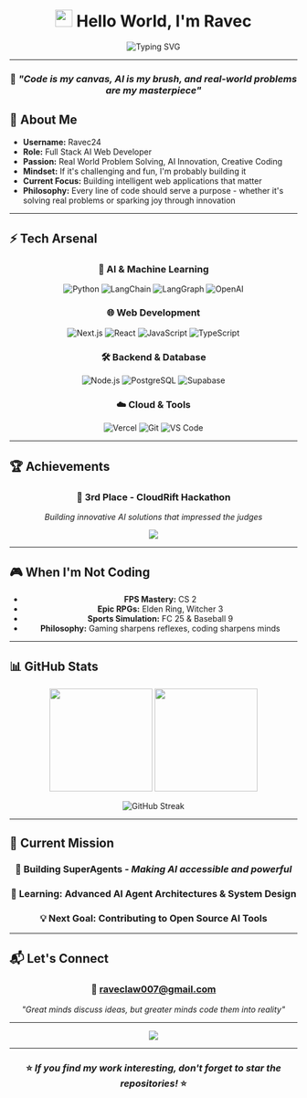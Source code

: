 <div align="center">

# <img src="https://raw.githubusercontent.com/MartinHeinz/MartinHeinz/master/wave.gif" width="30px"> Hello World, I'm **Ravec**

<img src="https://readme-typing-svg.herokuapp.com?font=Fira+Code&pause=1000&color=00F7FF&center=true&vCenter=true&width=435&lines=Full+Stack+AI+Web+Developer;Problem+Solver+%26+Code+Architect;Building+the+Future+with+AI;Always+Learning%2C+Always+Creating" alt="Typing SVG" />

</div>

---

<div align="center">

### 🌈 _"Code is my canvas, AI is my brush, and real-world problems are my masterpiece"_

</div>

## 🚀 About Me

- **Username:** Ravec24
- **Role:** Full Stack AI Web Developer
- **Passion:** Real World Problem Solving, AI Innovation, Creative Coding
- **Mindset:** If it's challenging and fun, I'm probably building it
- **Current Focus:** Building intelligent web applications that matter
- **Philosophy:** Every line of code should serve a purpose - whether it's solving real problems or sparking joy through innovation

---

## ⚡ Tech Arsenal

<div align="center">

### 🤖 AI & Machine Learning

![Python](https://img.shields.io/badge/Python-00F7FF?style=for-the-badge&logo=python&logoColor=black)
![LangChain](https://img.shields.io/badge/LangChain-FF6B00?style=for-the-badge&logo=chainlink&logoColor=white)
![LangGraph](https://img.shields.io/badge/LangGraph-9D00FF?style=for-the-badge&logo=graph&logoColor=white)
![OpenAI](https://img.shields.io/badge/OpenAI-00D4FF?style=for-the-badge&logo=openai&logoColor=black)

### 🌐 Web Development

![Next.js](https://img.shields.io/badge/Next.js-00FF88?style=for-the-badge&logo=next.js&logoColor=black)
![React](https://img.shields.io/badge/React-00F7FF?style=for-the-badge&logo=react&logoColor=black)
![JavaScript](https://img.shields.io/badge/JavaScript-FFD700?style=for-the-badge&logo=javascript&logoColor=black)
![TypeScript](https://img.shields.io/badge/TypeScript-FF6B00?style=for-the-badge&logo=typescript&logoColor=white)

### 🛠️ Backend & Database

![Node.js](https://img.shields.io/badge/Node.js-00FF88?style=for-the-badge&logo=node.js&logoColor=black)
![PostgreSQL](https://img.shields.io/badge/PostgreSQL-9D00FF?style=for-the-badge&logo=postgresql&logoColor=white)
![Supabase](https://img.shields.io/badge/Supabase-00D4FF?style=for-the-badge&logo=supabase&logoColor=white)

### ☁️ Cloud & Tools

![Vercel](https://img.shields.io/badge/Vercel-00F7FF?style=for-the-badge&logo=vercel&logoColor=black)
![Git](https://img.shields.io/badge/Git-FF6B00?style=for-the-badge&logo=git&logoColor=white)
![VS Code](https://img.shields.io/badge/VS_Code-00FF88?style=for-the-badge&logo=visual-studio-code&logoColor=black)

</div>

---

## 🏆 Achievements

<div align="center">

### 🥉 **3rd Place - CloudRift Hackathon**

_Building innovative AI solutions that impressed the judges_

<img src="https://img.shields.io/badge/CloudRift-Hackathon_Winner-FFD700?style=for-the-badge&logo=trophy&logoColor=black" />

</div>

---

## 🎮 When I'm Not Coding

<div align="center">

- **FPS Mastery:** CS 2
- **Epic RPGs:** Elden Ring, Witcher 3
- **Sports Simulation:** FC 25 & Baseball 9
- **Philosophy:** Gaming sharpens reflexes, coding sharpens minds

</div>

---

## 📊 GitHub Stats

<div align="center">

<img height="180em" src="https://github-readme-stats.vercel.app/api?username=Ravec24&show_icons=true&hide_border=true&count_private=true&bg_color=0d1117&title_color=00F7FF&text_color=ffffff&icon_color=9D00FF" />

<img height="180em" src="https://github-readme-stats.vercel.app/api/top-langs/?username=Ravec24&layout=compact&hide_border=true&bg_color=0d1117&title_color=00F7FF&text_color=ffffff" />

</div>

<div align="center">

![GitHub Streak](https://github-readme-streak-stats.herokuapp.com/?user=Ravec24&theme=dark&hide_border=true&stroke=00F7FF&ring=9D00FF&fire=00FF88&currStreakLabel=00F7FF)

</div>

---

## 🎯 Current Mission

<div align="center">

### 🔭 **Building SuperAgents** - _Making AI accessible and powerful_

### 🌱 **Learning:** Advanced AI Agent Architectures & System Design

### 💡 **Next Goal:** Contributing to Open Source AI Tools

</div>

---

## 📬 Let's Connect

<div align="center">

### 💌 **raveclaw007@gmail.com**

_"Great minds discuss ideas, but greater minds code them into reality"_

---

<img src="https://komarev.com/ghpvc/?username=Ravec24&color=00F7FF&style=for-the-badge" />

</div>

---

<div align="center">

### ⭐ _If you find my work interesting, don't forget to star the repositories!_ ⭐

</div>
